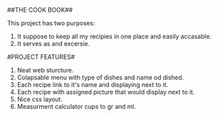 ##THE COOK BOOK##

This project has two purposes:
1. It suppose to keep all my recipies in one place and easily accasable.
2. It serves as and excersie.

#PROJECT FEATURES#

1. Neat web sturcture.
2. Colapsable menu with type of dishes and name od dished.
3. Each recipe link to it's name and displaying next to it.
4. Each recipe with assigned picture that would display next to it.
5. Nice css layout.
6. Measurment calculator cups to gr and ml.
